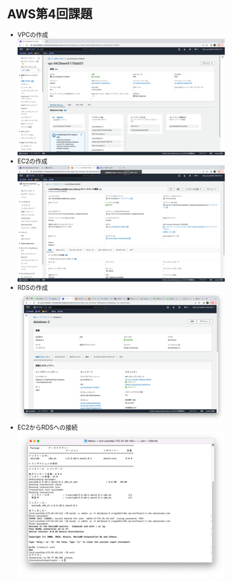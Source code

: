 # AWS第4回課題
- VPCの作成
![VPC作成](images/VPC作成.png)
- EC2の作成
![EC2作成](images/EC2作成.png)
- RDSの作成
![RDS作成](images/RDS作成.png)
- EC2からRDSへの接続
![EC2_RDS](images/EC2からRDS接続.png)